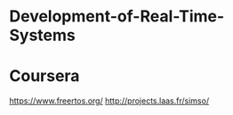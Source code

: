 # Development-of-Real-Time-Systems
# Coursera
https://www.freertos.org/
http://projects.laas.fr/simso/
